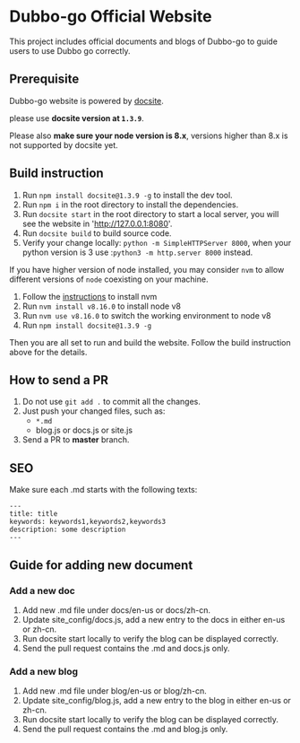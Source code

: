 # Dubbo-go Official Website

This project includes official documents and blogs of Dubbo-go to guide users to use Dubbo go correctly.

## Prerequisite

Dubbo-go website is powered by [docsite](https://github.com/txd-team/docsite).

please use **docsite version at `1.3.9`**.

Please also **make sure your node version is 8.x**, versions higher than 8.x is not supported by docsite yet.

## Build instruction

1. Run `npm install docsite@1.3.9 -g` to install the dev tool.
2. Run `npm i` in the root directory to install the dependencies.
3. Run `docsite start` in the root directory to start a local server, you will see the website in 'http://127.0.0.1:8080'.
4. Run `docsite build` to build source code.
5. Verify your change locally: `python -m SimpleHTTPServer 8000`, when your python version is 3 use :`python3 -m http.server 8000` instead.

If you have higher version of node installed, you may consider `nvm` to allow different versions of `node` coexisting on your machine.

1. Follow the [instructions](http://nvm.sh) to install nvm
2. Run `nvm install v8.16.0` to install node v8
3. Run `nvm use v8.16.0` to switch the working environment to node v8
4. Run `npm install docsite@1.3.9 -g`

Then you are all set to run and build the website. Follow the build instruction above for the details.

## How to send a PR

1. Do not use `git add .` to commit all the changes.
2. Just push your changed files, such as:
    * `*.md`
	* blog.js or docs.js or site.js
3. Send a PR to **master** branch.

## SEO

Make sure each .md starts with the following texts:

```
---
title: title
keywords: keywords1,keywords2,keywords3
description: some description
---
```

## Guide for adding new document


### Add a new doc

1. Add new .md file under docs/en-us or docs/zh-cn.
2. Update site_config/docs.js, add a new entry to the docs in either en-us or zh-cn.
3. Run docsite start locally to verify the blog can be displayed correctly.
4. Send the pull request contains the .md and docs.js only.

### Add a new blog

1. Add new .md file under blog/en-us or blog/zh-cn.
2. Update site_config/blog.js, add a new entry to the blog in either en-us or zh-cn.
3. Run docsite start locally to verify the blog can be displayed correctly.
4. Send the pull request contains the .md and blog.js only.
